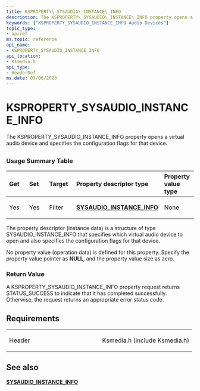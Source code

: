 ```yaml
---
title: KSPROPERTY\_SYSAUDIO\_INSTANCE\_INFO
description: The KSPROPERTY\_SYSAUDIO\_INSTANCE\_INFO property opens a virtual audio device and specifies the configuration flags for that device.
keywords: ["KSPROPERTY_SYSAUDIO_INSTANCE_INFO Audio Devices"]
topic_type:
- apiref
ms.topic: reference
api_name:
- KSPROPERTY_SYSAUDIO_INSTANCE_INFO
api_location:
- Ksmedia.h
api_type:
- HeaderDef
ms.date: 03/06/2023
---
```



# KSPROPERTY\_SYSAUDIO\_INSTANCE\_INFO


The KSPROPERTY\_SYSAUDIO\_INSTANCE\_INFO property opens a virtual audio device and specifies the configuration flags for that device.

## <span id="ddk_ksproperty_sysaudio_instance_info_ks"></span><span id="DDK_KSPROPERTY_SYSAUDIO_INSTANCE_INFO_KS"></span>


### <span id="Usage_Summary_Table"></span><span id="usage_summary_table"></span><span id="USAGE_SUMMARY_TABLE"></span>Usage Summary Table

<table>
<colgroup>
<col width="20%" />
<col width="20%" />
<col width="20%" />
<col width="20%" />
<col width="20%" />
</colgroup>
<thead>
<tr class="header">
<th align="left">Get</th>
<th align="left">Set</th>
<th align="left">Target</th>
<th align="left">Property descriptor type</th>
<th align="left">Property value type</th>
</tr>
</thead>
<tbody>
<tr class="odd">
<td align="left"><p>Yes</p></td>
<td align="left"><p>Yes</p></td>
<td align="left"><p>Filter</p></td>
<td align="left"><p><a href="/windows-hardware/drivers/ddi/ksmedia/ns-ksmedia-sysaudio_instance_info" data-raw-source="[&lt;strong&gt;SYSAUDIO_INSTANCE_INFO&lt;/strong&gt;](/windows-hardware/drivers/ddi/ksmedia/ns-ksmedia-sysaudio_instance_info)"><strong>SYSAUDIO_INSTANCE_INFO</strong></a></p></td>
<td align="left"><p>None</p></td>
</tr>
</tbody>
</table>

 

The property descriptor (instance data) is a structure of type SYSAUDIO\_INSTANCE\_INFO that specifies which virtual audio device to open and also specifies the configuration flags for that device.

No property value (operation data) is defined for this property. Specify the property value pointer as **NULL**, and the property value size as zero.

### <span id="Return_Value"></span><span id="return_value"></span><span id="RETURN_VALUE"></span>Return Value

A KSPROPERTY\_SYSAUDIO\_INSTANCE\_INFO property request returns STATUS\_SUCCESS to indicate that it has completed successfully. Otherwise, the request returns an appropriate error status code.

## Requirements

<table>
<colgroup>
<col width="50%" />
<col width="50%" />
</colgroup>
<tbody>
<tr class="odd">
<td align="left"><p>Header</p></td>
<td align="left">Ksmedia.h (include Ksmedia.h)</td>
</tr>
</tbody>
</table>

## <span id="see_also"></span>See also


[**SYSAUDIO\_INSTANCE\_INFO**](/windows-hardware/drivers/ddi/ksmedia/ns-ksmedia-sysaudio_instance_info)

